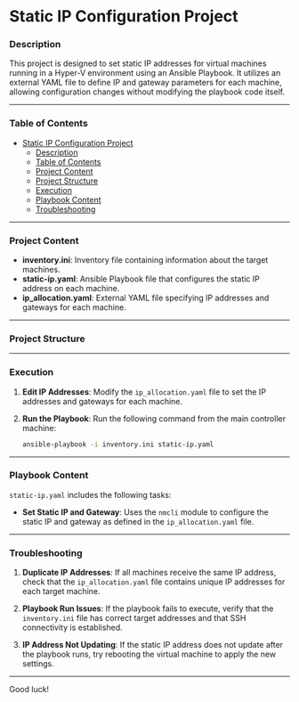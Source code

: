 # Static IP Configuration Project

### Description
This project is designed to set static IP addresses for virtual machines running in a Hyper-V environment using an Ansible Playbook. It utilizes an external YAML file to define IP and gateway parameters for each machine, allowing configuration changes without modifying the playbook code itself.

---

### Table of Contents
- [Static IP Configuration Project](#static-ip-configuration-project)
    - [Description](#description)
    - [Table of Contents](#table-of-contents)
    - [Project Content](#project-content)
    - [Project Structure](#project-structure)
    - [Execution](#execution)
    - [Playbook Content](#playbook-content)
    - [Troubleshooting](#troubleshooting)

---

### Project Content

- **inventory.ini**: Inventory file containing information about the target machines.
- **static-ip.yaml**: Ansible Playbook file that configures the static IP address on each machine.
- **ip_allocation.yaml**: External YAML file specifying IP addresses and gateways for each machine.

---

### Project Structure


---

### Execution

1. **Edit IP Addresses**: Modify the `ip_allocation.yaml` file to set the IP addresses and gateways for each machine.
2. **Run the Playbook**: Run the following command from the main controller machine:

    ```bash
    ansible-playbook -i inventory.ini static-ip.yaml
    ```

---

### Playbook Content

`static-ip.yaml` includes the following tasks:

- **Set Static IP and Gateway**: Uses the `nmcli` module to configure the static IP and gateway as defined in the `ip_allocation.yaml` file.

---

### Troubleshooting

1. **Duplicate IP Addresses**: If all machines receive the same IP address, check that the `ip_allocation.yaml` file contains unique IP addresses for each target machine.

2. **Playbook Run Issues**: If the playbook fails to execute, verify that the `inventory.ini` file has correct target addresses and that SSH connectivity is established.

3. **IP Address Not Updating**: If the static IP address does not update after the playbook runs, try rebooting the virtual machine to apply the new settings.

---

Good luck!
